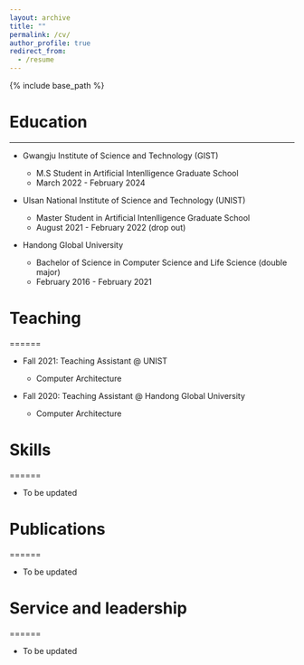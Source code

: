 ```yaml
---
layout: archive
title: ""
permalink: /cv/
author_profile: true
redirect_from:
  - /resume
---
```


{% include base_path %}
     
# Education
<hr/>

* Gwangju Institute of Science and Technology (GIST)
  * M.S Student in Artificial Intenlligence Graduate School
  * March 2022 - February 2024

* Ulsan National Institute of Science and Technology (UNIST)
  * Master Student in Artificial Intenlligence Graduate School
  * August 2021 - February 2022 (drop out)

* Handong Global University
  * Bachelor of Science in Computer Science and Life Science (double major)
  * February 2016 - February 2021

# Teaching
======
* Fall 2021: Teaching Assistant @ UNIST
  * Computer Architecture

* Fall 2020: Teaching Assistant @ Handong Global University
  * Computer Architecture
  
# Skills
======
* To be updated

# Publications
======
+ To be updated
  
# Service and leadership
======
* To be updated
